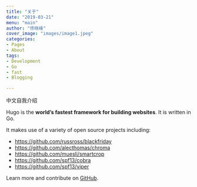 ```yaml
---
title: "关于"
date: "2019-03-21"
menu: "main"
author: "佟晓峰"
cover_image: "images/image1.jpeg"
categories:
- Pages
- About
tags:
- Development
- Go
- fast
- Blogging

---
```


中文自我介绍

Hugo is the **world’s fastest framework for building websites**. It is written in Go.

It makes use of a variety of open source projects including:

* https://github.com/russross/blackfriday
* https://github.com/alecthomas/chroma
* https://github.com/muesli/smartcrop
* https://github.com/spf13/cobra
* https://github.com/spf13/viper

Learn more and contribute on [GitHub](https://github.com/gohugoio).

